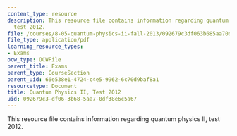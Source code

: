 ```yaml
---
content_type: resource
description: This resource file contains information regarding quantum physics II,
  test 2012.
file: /courses/8-05-quantum-physics-ii-fall-2013/092679c3df063b685aa70df38e6c5a67_MIT8_05F13_test_2012v4.pdf
file_type: application/pdf
learning_resource_types:
- Exams
ocw_type: OCWFile
parent_title: Exams
parent_type: CourseSection
parent_uid: 66e538e1-4724-c4e5-9962-6c70d9baf8a1
resourcetype: Document
title: Quantum Physics II, Test 2012
uid: 092679c3-df06-3b68-5aa7-0df38e6c5a67
---
```

This resource file contains information regarding quantum physics II, test 2012.

